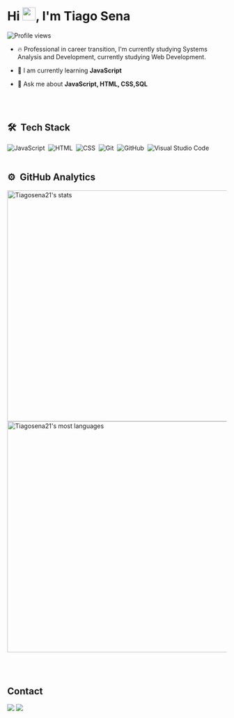 
<h1 align="left">Hi <img src="https://raw.githubusercontent.com/kaueMarques/kaueMarques/master/hi.gif" height="30px">, I'm Tiago Sena</h1>
<p align="left"> <img src="https://komarev.com/ghpvc/?username=Tiagosena21&color=yellow" alt="Profile views" /> </p>

- 🔥 Professional in career transition, I'm currently studying Systems Analysis and Development, currently studying Web Development. 

- 🌱 I am currently learning **JavaScript**
- 💬 Ask me about **JavaScript, HTML, CSS,SQL**

<br><br>

## 🛠 &nbsp;Tech Stack

![JavaScript](https://img.shields.io/badge/-JavaScript-05122A?style=flat&logo=javascript)&nbsp;
![HTML](https://img.shields.io/badge/-HTML-05122A?style=flat&logo=HTML5)&nbsp;
![CSS](https://img.shields.io/badge/-CSS-05122A?style=flat&logo=CSS3&logoColor=1572B6)&nbsp;
![Git](https://img.shields.io/badge/-Git-05122A?style=flat&logo=git)&nbsp;
![GitHub](https://img.shields.io/badge/-GitHub-05122A?style=flat&logo=github)&nbsp;
![Visual Studio Code](https://img.shields.io/badge/-Visual%20Studio%20Code-05122A?style=flat&logo=visual-studio-code&logoColor=007ACC)&nbsp;
<br><br>

## ⚙️ &nbsp;GitHub Analytics

<p align="left">
<img width="530em" src="https://github-readme-stats.vercel.app/api?username=Tiagosena21&show_icons=true&theme=vision-friendly-dark" alt="Tiagosena21's stats"/>
<img width="530em" src="https://github-readme-stats.vercel.app/api/top-langs/?username=Tiagosena21&layout=compact&theme=vision-friendly-dark" alt="Tiagosena21's most languages"/>
</p>

<br><br>

## Contact
<p>
  <a href = "mailto:tiagosena20166@gmail.com"><img src="https://img.shields.io/badge/-Gmail-%23333?style=for-the-badge&logo=gmail&logoColor=white" target="_blank"></a>
  <a href="https:https://www.linkedin.com/in/tiagopsena/" target="_blank"><img src="https://img.shields.io/badge/-LinkedIn-%230077B5?style=for-the-badge&logo=linkedin&logoColor=white" target="_blank"></a> 
  
</p>



